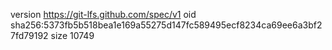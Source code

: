 version https://git-lfs.github.com/spec/v1
oid sha256:5373fb5b518bea1e169a55275d147fc589495ecf8234ca69ee6a3bf27fd79192
size 10749
